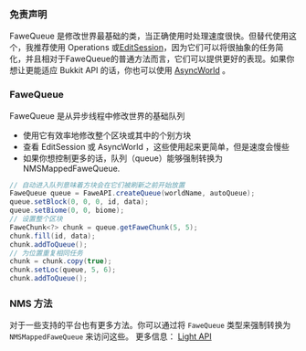 ### 免责声明
FaweQueue 是修改世界最基础的类，当正确使用时处理速度很快。但替代使用这个，我推荐使用 Operations 或[EditSession](/WorldEdit-EditSession.md)，因为它们可以将很抽象的任务简化，并且相对于FaweQueue的普通方法而言，它们可以提供更好的表现。如果你想让更能适应 Bukkit API 的话，你也可以使用 [AsyncWorld](/AsyncWorld.md) 。

### FaweQueue
FaweQueue 是从异步线程中修改世界的基础队列
 - 使用它有效率地修改整个区块或其中的个别方块
 - 查看 EditSession 或 AsyncWorld ，这些使用起来更简单，但是速度会慢些
 - 如果你想控制更多的话，队列（queue）能够强制转换为 NMSMappedFaweQueue.

```Java
// 自动进入队列意味着方块会在它们被刷新之前开始放置
FaweQueue queue = FaweAPI.createQueue(worldName, autoQueue);
queue.setBlock(0, 0, 0, id, data);
queue.setBiome(0, 0, biome);
// 设置整个区块
FaweChunk<?> chunk = queue.getFaweChunk(5, 5);
chunk.fill(id, data);
chunk.addToQueue();
// 为位置重复相同任务
chunk = chunk.copy(true);
chunk.setLoc(queue, 5, 6);
chunk.addToQueue();
```

### NMS 方法
对于一些支持的平台也有更多方法。你可以通过将 `FaweQueue` 类型来强制转换为 `NMSMappedFaweQueue` 来访问这些。
更多信息：
[Light API](/Light-API.md)


